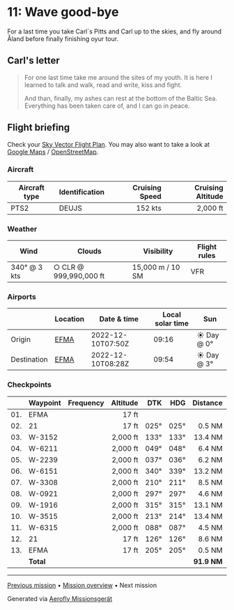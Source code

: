 # 11: Wave good-bye

For a last time you take Carl`s Pitts and Carl up to the skies, and fly around Åland before finally finishing oyur tour.

## Carl's letter

> For one last time take me around the sites of my youth. It is here I learned to talk and walk, read and write, kiss and fight.
>
> And than, finally, my ashes can rest at the bottom of the Baltic Sea. Everything has been taken care of, and I can go in peace.

## Flight briefing

Check your [Sky Vector Flight Plan](https://skyvector.com/?ll=60.123931066290545,19.90497520861573&chart=301&zoom=3&fpl=N0152A000%20EFMA%205958N02013E%206002N02023E%206007N02031E%206019N02023E%206012N02014E%206014N02006E%206024N01948E%206013N01932E%206013N01941E%20EFMA). You may also want to take a look at [Google Maps](https://www.google.com/maps/@?api=1&map_action=map&center=60.18490686364503,20.022711753845215&zoom=10&basemap=terrain) / [OpenStreetMap](https://www.openstreetmap.org/#map=10/60.18490686364503/20.022711753845215).

### Aircraft

| Aircraft type | Identification | Cruising Speed | Cruising Altitude |
| ------------- | -------------- | -------------: | ----------------: |
| PTS2          | DEUJS          |        152 kts |          2,000 ft |

### Weather

| Wind         | Clouds                 | Visibility       | Flight rules |
| ------------ | ---------------------- | ---------------- | ------------ |
| 340° @ 3 kts | ○ CLR @ 999,990,000 ft | 15,000 m / 10 SM | VFR          |

### Airports

|             | Location                                   | Date & time       | Local solar time | Sun        |
| ----------- | ------------------------------------------ | ----------------- | ---------------- | ---------- |
| Origin      | [EFMA](https://skyvector.com/airport/EFMA) | 2022-12-10T07:50Z | 09:16            | ☀ Day @ 0° |
| Destination | [EFMA](https://skyvector.com/airport/EFMA) | 2022-12-10T08:28Z | 09:54            | ☀ Day @ 3° |

### Checkpoints

|     | Waypoint  | Frequency | Altitude |  DTK |  HDG |    Distance |       ETE |
| :-: | --------- | --------: | -------: | ---: | ---: | ----------: | --------: |
| 01. | EFMA      |           |    17 ft |      |      |             |           |
| 02. | 21        |           |    17 ft | 025° | 025° |      0.5 NM |     01:06 |
| 03. | W-3152    |           | 2,000 ft | 133° | 133° |     13.4 NM |     05:13 |
| 04. | W-6211    |           | 2,000 ft | 049° | 048° |      6.4 NM |     02:32 |
| 05. | W-2239    |           | 2,000 ft | 037° | 036° |      6.2 NM |     02:28 |
| 06. | W-6151    |           | 2,000 ft | 340° | 339° |     13.2 NM |     05:20 |
| 07. | W-3308    |           | 2,000 ft | 210° | 211° |      8.5 NM |     03:20 |
| 08. | W-0921    |           | 2,000 ft | 297° | 297° |      4.6 NM |     01:50 |
| 09. | W-1916    |           | 2,000 ft | 315° | 315° |     13.1 NM |     05:17 |
| 10. | W-3515    |           | 2,000 ft | 213° | 214° |     13.4 NM |     05:14 |
| 11. | W-6315    |           | 2,000 ft | 088° | 087° |      4.5 NM |     01:46 |
| 12. | 21        |           |    17 ft | 126° | 126° |      8.6 NM |     03:20 |
| 13. | EFMA      |           |    17 ft | 205° | 205° |      0.5 NM |     01:06 |
|     | **Total** |           |          |      |      | **91.9 NM** | **38:27** |

---

[Previous mission](./10_aland_homecoming.md) • [Mission overview](./README.md) • Next mission

Generated via [Aerofly Missionsgerät](https://github.com/fboes/aerofly-missions)
